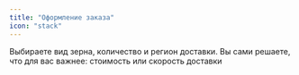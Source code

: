```yaml
---
title: "Оформление заказа"
icon: "stack"
---
```


Выбираете вид зерна, количество и регион доставки.
Вы сами решаете, что для вас важнее: стоимость или скорость доставки
